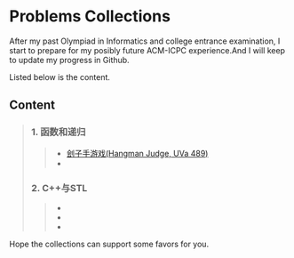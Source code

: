# Problems Collections
After my past Olympiad in Informatics and college entrance examination, I start to prepare for my posibly future ACM-ICPC experience.And I will keep to update my progress in Github.

Listed below is the content.

## Content
> ### 1. 函数和递归
> > * [刽子手游戏(Hangman Judge, UVa 489)](tests/UVa%20489%20%E5%88%BD%E5%AD%90%E6%89%8B%E6%B8%B8%E6%88%8F.md)
> > * 
> ### 2. C++与STL
> > * 
> > * 
> > * 

Hope the collections can support some favors for you.
